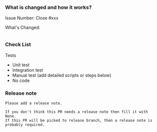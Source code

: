 <!--
Thank you for contributing to IDP!

If you're unsure about anything, just ask; somebody should be along to answer within a day or two.

PR Title Format:
1. module [, module2, module3]: what's changed
2. *: what's changed
-->

### What is changed and how it works?
<!--

Please create an issue first to describe the problem.

There MUST be one line starting with "Issue Number:  " and 
linking the relevant issues via the "close" or "ref".
-->
Issue Number: Close #xxx

What's Changed:

```commit-message
```

### Check List <!--REMOVE the items that are not applicable-->

Tests <!-- At least one of them must be included. -->

- Unit test
- Integration test
- Manual test (add detailed scripts or steps below)
- No code


### Release note <!-- bugfixes or new feature need a release note -->

```release-note
Please add a release note.

If you don't think this PR needs a release note then fill it with None.
If this PR will be picked to release branch, then a release note is probably required.
```